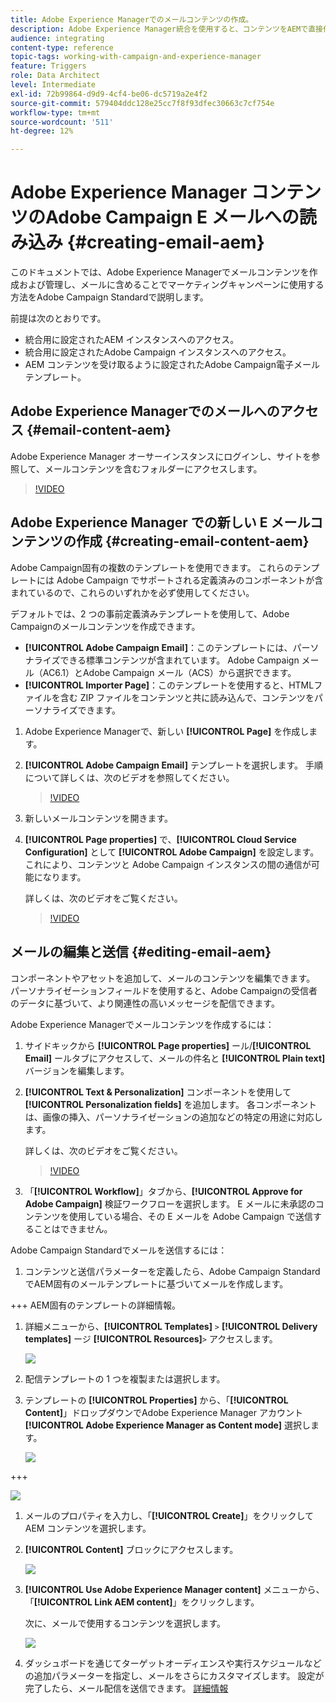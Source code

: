 ```yaml
---
title: Adobe Experience Managerでのメールコンテンツの作成。
description: Adobe Experience Manager統合を使用すると、コンテンツをAEMで直接作成して、後からAdobe Campaignで使用できます。
audience: integrating
content-type: reference
topic-tags: working-with-campaign-and-experience-manager
feature: Triggers
role: Data Architect
level: Intermediate
exl-id: 72b99864-d9d9-4cf4-be06-dc5719a2e4f2
source-git-commit: 579404ddc128e25cc7f8f93dfec30663c7cf754e
workflow-type: tm+mt
source-wordcount: '511'
ht-degree: 12%

---
```


# Adobe Experience Manager コンテンツのAdobe Campaign E メールへの読み込み {#creating-email-aem}

このドキュメントでは、Adobe Experience Managerでメールコンテンツを作成および管理し、メールに含めることでマーケティングキャンペーンに使用する方法をAdobe Campaign Standardで説明します。

前提は次のとおりです。

* 統合用に設定されたAEM インスタンスへのアクセス。
* 統合用に設定されたAdobe Campaign インスタンスへのアクセス。
* AEM コンテンツを受け取るように設定されたAdobe Campaign電子メールテンプレート。

## Adobe Experience Managerでのメールへのアクセス {#email-content-aem}

Adobe Experience Manager オーサーインスタンスにログインし、サイトを参照して、メールコンテンツを含むフォルダーにアクセスします。

>[!VIDEO](https://video.tv.adobe.com/v/29996)

## Adobe Experience Manager での新しい E メールコンテンツの作成 {#creating-email-content-aem}

Adobe Campaign固有の複数のテンプレートを使用できます。 これらのテンプレートには Adobe Campaign でサポートされる定義済みのコンポーネントが含まれているので、これらのいずれかを必ず使用してください。

デフォルトでは、2 つの事前定義済みテンプレートを使用して、Adobe Campaignのメールコンテンツを作成できます。

* **[!UICONTROL Adobe Campaign Email]**：このテンプレートには、パーソナライズできる標準コンテンツが含まれています。 Adobe Campaign メール（AC6.1）とAdobe Campaign メール（ACS）から選択できます。
* **[!UICONTROL Importer Page]**：このテンプレートを使用すると、HTMLファイルを含む ZIP ファイルをコンテンツと共に読み込んで、コンテンツをパーソナライズできます。

1. Adobe Experience Managerで、新しい **[!UICONTROL Page]** を作成します。

1. **[!UICONTROL Adobe Campaign Email]** テンプレートを選択します。 手順について詳しくは、次のビデオを参照してください。

   >[!VIDEO](https://video.tv.adobe.com/v/29997)

1. 新しいメールコンテンツを開きます。

1. **[!UICONTROL Page properties]** で、**[!UICONTROL Cloud Service Configuration]** として **[!UICONTROL Adobe Campaign]** を設定します。 これにより、コンテンツと Adobe Campaign インスタンスの間の通信が可能になります。

   詳しくは、次のビデオをご覧ください。

   >[!VIDEO](https://video.tv.adobe.com/v/29999)

## メールの編集と送信 {#editing-email-aem}

コンポーネントやアセットを追加して、メールのコンテンツを編集できます。 パーソナライゼーションフィールドを使用すると、Adobe Campaignの受信者のデータに基づいて、より関連性の高いメッセージを配信できます。

Adobe Experience Managerでメールコンテンツを作成するには：

1. サイドキックから **[!UICONTROL Page properties]** ール/**[!UICONTROL Email]** ールタブにアクセスして、メールの件名と **[!UICONTROL Plain text]** バージョンを編集します。

1. **[!UICONTROL Text & Personalization]** コンポーネントを使用して **[!UICONTROL Personalization fields]** を追加します。 各コンポーネントは、画像の挿入、パーソナライゼーションの追加などの特定の用途に対応します。

   詳しくは、次のビデオをご覧ください。

   >[!VIDEO](https://video.tv.adobe.com/v/29998)

1. 「**[!UICONTROL Workflow]**」タブから、**[!UICONTROL Approve for Adobe Campaign]** 検証ワークフローを選択します。 E メールに未承認のコンテンツを使用している場合、その E メールを Adobe Campaign で送信することはできません。

Adobe Campaign Standardでメールを送信するには：

1. コンテンツと送信パラメーターを定義したら、Adobe Campaign StandardでAEM固有のメールテンプレートに基づいてメールを作成します。

+++ AEM固有のテンプレートの詳細情報。

   1. 詳細メニューから、**[!UICONTROL Templates]** `>` **[!UICONTROL Delivery templates]** ージ **[!UICONTROL Resources]**`>` アクセスします。

      ![](assets/aem_templates_1.png)

   1. 配信テンプレートの 1 つを複製または選択します。

   1. テンプレートの **[!UICONTROL Properties]** から、「**[!UICONTROL Content]**」ドロップダウンでAdobe Experience Manager アカウント **[!UICONTROL Adobe Experience Manager as Content mode]** 選択します。

      ![](assets/aem_templates_2.png)

+++

   ![](assets/aem_send_1.png)

1. メールのプロパティを入力し、「**[!UICONTROL Create]**」をクリックしてAEM コンテンツを選択します。

1. **[!UICONTROL Content]** ブロックにアクセスします。

   ![](assets/aem_send_2.png)

1. **[!UICONTROL Use Adobe Experience Manager content]** メニューから、「**[!UICONTROL Link AEM content]**」をクリックします。

   次に、メールで使用するコンテンツを選択します。

   ![](assets/aem_send_3.png)

1. ダッシュボードを通じてターゲットオーディエンスや実行スケジュールなどの追加パラメーターを指定し、メールをさらにカスタマイズします。 設定が完了したら、メール配信を送信できます。 [詳細情報](../../sending/using/confirming-the-send.md)


